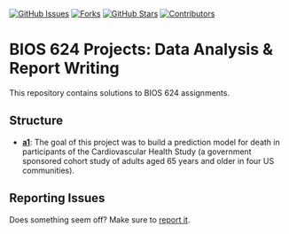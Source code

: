 [![GitHub Issues][issues-shield]][issues-url]
[![Forks][forks-shield]][forks-url]
[![GitHub Stars][stars-shield]][stars-url]
[![Contributors][contributors-shield]][contributors-url]


# BIOS 624 Projects: Data Analysis & Report Writing

This repository contains solutions to BIOS 624 assignments. 

## Structure

- **[a1](https://github.com/luca-martial/bios624/tree/master/a1)**: The goal of this project was to build a prediction model for death in participants of the Cardiovascular Health Study (a government sponsored cohort study of adults aged 65 years and older in four US communities).

## Reporting Issues

Does something seem off? Make sure to [report it](https://github.com/luca-martial/bios624/issues).

<!-- MARKDOWN LINKS & IMAGES -->
<!-- https://www.markdownguide.org/basic-syntax/#reference-style-links -->
[issues-shield]: https://img.shields.io/github/issues/luca-martial/bios624.svg
[issues-url]: https://github.com/luca-martial/bios624/issues

[forks-shield]: https://img.shields.io/github/forks/luca-martial/bios624.svg
[forks-url]: https://github.com/luca-martial/bios624/forks

[stars-shield]: https://img.shields.io/github/stars/luca-martial/bios624.svg
[stars-url]: https://github.com/luca-martial/bios624/stargazers

[contributors-shield]: https://img.shields.io/github/contributors/luca-martial/bios624.svg
[contributors-url]: https://github.com/luca-martial/bios624/contributors
